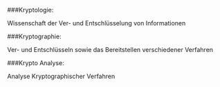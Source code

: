 ###Kryptologie:

Wissenschaft der Ver- und Entschlüsselung von Informationen


###Kryptographie: 

Ver- und Entschlüsseln sowie das Bereitstellen verschiedener Verfahren


###Krypto Analyse:

Analyse Kryptographischer Verfahren